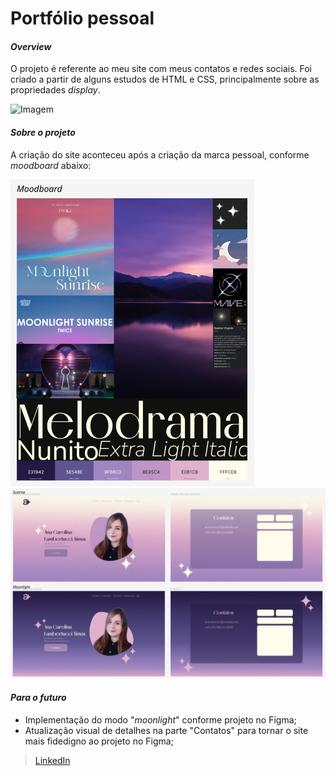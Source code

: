 # Portfólio pessoal
#### _Overview_

O projeto é referente ao meu site com meus contatos e redes sociais. Foi criado a partir de alguns estudos de HTML e CSS, principalmente sobre as propriedades _display_. 

![Imagem](tela1.png)

#### _Sobre o projeto_

A criação do site aconteceu após a criação da marca pessoal, conforme _moodboard_ abaixo:

![Moodboard](moodboard.png)
![projetoFigma](projetoFigma.png)

#### _Para o futuro_
- Implementação do modo "_moonlight_" conforme projeto no Figma;
- Atualização visual de detalhes na parte "Contatos" para tornar o site mais fidedigno ao projeto no Figma;

> [LinkedIn](https://www.linkedin.com/in/ana-carolina-lambertucci-simas/)